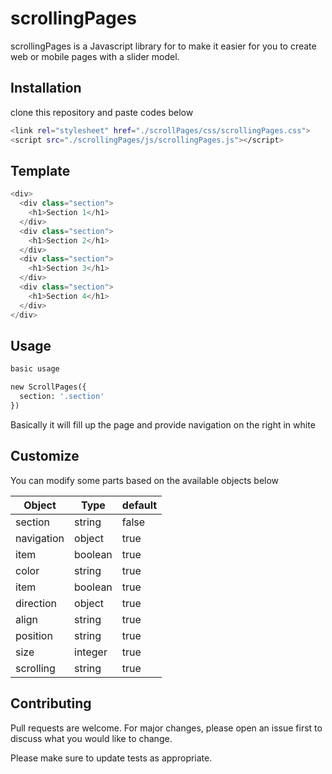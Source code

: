 # scrollingPages

scrollingPages is a Javascript library for to make it easier for you to create web or mobile pages with a slider model.

## Installation

clone this repository and paste codes below

```bash
<link rel="stylesheet" href="./scrollPages/css/scrollingPages.css">
<script src="./scrollingPages/js/scrollingPages.js"></script>
```

## Template

```python
<div>
  <div class="section">
    <h1>Section 1</h1>
  </div>
  <div class="section">
    <h1>Section 2</h1>
  </div>
  <div class="section">
    <h1>Section 3</h1>
  </div>
  <div class="section">
    <h1>Section 4</h1>
  </div>
</div>
```

## Usage

```python
basic usage

new ScrollPages({
  section: '.section'
})
```

Basically it will fill up the page and provide navigation on the right in white

## Customize

You can modify some parts based on the available objects below

| Object | Type | default |
| ------ | ------ | ------ |
| section | string | false |
| navigation | object | true |
| item | boolean | true |
| color | string | true |
| item | boolean | true |
| direction | object | true |
| align | string | true |
| position | string | true |
| size | integer | true |
| scrolling | string | true |

## Contributing
Pull requests are welcome. For major changes, please open an issue first to discuss what you would like to change.

Please make sure to update tests as appropriate.
